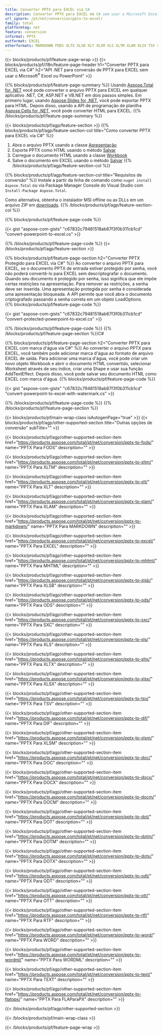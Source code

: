 ```yaml
---
title: Converter PPTX para EXCEL via C#
description: Converter PPTX para EXCEL em C# sem usar o Microsoft Excel ou Powerpoint
url_ignore: /pt/net/conversion/pptx-to-excel/
family: total
platformtag: net
feature: conversion
informat: PPTX
outformat: EXCEL
otherformats: MARKDOWN FODS XLTX XLSB XLT XLSM XLS XLTM XLAM XLSX TSV SXC EXCEL MHTML DIF ODS DOC DOCX DOCM DOT DOTM DOTX ODT OTT RTF WORD WORDML TEXT FLATOPX
---
```

{{< blocks/products/pf/feature-page-wrap >}}
{{< blocks/products/pf/i18n/feature-page-header h1="Converter PPTX para EXCEL via C#" h2="API .NET para conversão de PPTX para EXCEL sem usar o Microsoft<sup>&reg;</sup> Excel ou PowerPoint" >}}

{{% blocks/products/pf/feature-page-summary %}}
Usando [Aspose.Total for .NET](https://products.aspose.com/total/net/) você pode converter o arquivo PPTX para EXCEL em qualquer aplicativo .NET, C#, ASP.NET e VB.NET em dois passos simples. Em primeiro lugar, usando [Aspose.Slides for .NET](https://products.aspose.com/slides/net/), você pode exportar PPTX para HTML. Depois disso, usando a API de programação de planilha [Aspose.Cells for .NET](https://products.aspose.com/cells/net/), você pode converter HTML para EXCEL.
{{% /blocks/products/pf/feature-page-summary  %}}

{{< blocks/products/pf/agp/feature-section >}}
{{% blocks/products/pf/agp/feature-section-col title="Como converter PPTX para EXCEL via C#" %}}
1. Abra o arquivo PPTX usando a classe [Apresentação](https://reference.aspose.com/slides/net/aspose.slides/presentation)
2. Exporte PPTX como HTML usando o método [Salvar](https://reference.aspose.com/slides/net/aspose.slides.presentation/save/methods/5)
3. Carregue o documento HTML usando a classe [Workbook](https://reference.aspose.com/cells/net/aspose.cells/workbook)
4. Salve o documento em EXCEL usando o método [Salvar](https://reference.aspose.com/cells/net/aspose.cells.workbook/save/methods/4)
{{% /blocks/products/pf/agp/feature-section-col %}}

{{% blocks/products/pf/agp/feature-section-col title="Requisitos de conversão" %}}
Instale a partir da linha de comando como ```nuget install Aspose.Total``` ou via Package Manager Console do Visual Studio com ```Install-Package Aspose.Total```.

Como alternativa, obtenha o instalador MSI offline ou as DLLs em um arquivo ZIP em [downloads](https://downloads.aspose.com/total/net).
{{% /blocks/products/pf/agp/feature-section-col %}}

{{% blocks/products/pf/feature-page-code %}}

{{< gist "aspose-com-gists" "c67832c79481518ab87f3f0b311cb1cd" "convert-powerpoint-to-excel.cs" >}}


{{% /blocks/products/pf/feature-page-code %}}
{{< /blocks/products/pf/agp/feature-section >}}

{{% blocks/products/pf/feature-page-section  h2="Converter PPTX Protegido para EXCEL via C#" %}}
Ao converter o arquivo PPTX para EXCEL, se o documento PPTX de entrada estiver protegido por senha, você não poderá convertê-lo para EXCEL sem descriptografar o documento. Quando seu documento é protegido por senha, isso significa que ele impõe certas restrições na apresentação. Para remover as restrições, a senha deve ser inserida. Uma apresentação protegida por senha é considerada uma apresentação bloqueada. A API permite que você abra o documento criptografado passando a senha correta em um objeto LoadOptions.  
{{% blocks/products/pf/feature-page-code %}}

{{< gist "aspose-com-gists" "c67832c79481518ab87f3f0b311cb1cd" "convert-protected-powerpoint-to-excel.cs" >}}

{{% /blocks/products/pf/feature-page-code  %}}
{{% /blocks/products/pf/feature-page-section %}}C#

{{% blocks/products/pf/feature-page-section  h2="Converter PPTX para EXCEL com marca d'água via C#" %}}
Ao converter o arquivo PPTX para EXCEL, você também pode adicionar marca d'água ao formato de arquivo EXCEL de saída. Para adicionar uma marca d'água, você pode criar um novo objeto Workbook e abrir o documento HTML convertido, selecionar Worksheet através de seu índice, criar uma Shape e usar sua função AddTextEffect. Depois disso, você pode salvar seu documento HTML como EXCEL com marca d'água. 
{{% blocks/products/pf/feature-page-code %}}

{{< gist "aspose-com-gists" "c67832c79481518ab87f3f0b311cb1cd" "convert-powerpoint-to-excel-with-watermark.cs" >}}

{{% /blocks/products/pf/feature-page-code  %}}
{{% /blocks/products/pf/feature-page-section %}}

{{< blocks/products/pf/main-wrap-class isAutogenPage="true" >}}
{{< blocks/products/pf/agp/other-supported-section title="Outras opções de conversão" subTitle="" >}}

{{< blocks/products/pf/agp/other-supported-section-item href="https://products.aspose.com/total/pt/net/conversion/pptx-to-fods/" name="PPTX Para FODS" description="" >}}

{{< blocks/products/pf/agp/other-supported-section-item href="https://products.aspose.com/total/pt/net/conversion/pptx-to-xltm/" name="PPTX Para XLTM" description="" >}}

{{< blocks/products/pf/agp/other-supported-section-item href="https://products.aspose.com/total/pt/net/conversion/pptx-to-xlt/" name="PPTX Para XLT" description="" >}}

{{< blocks/products/pf/agp/other-supported-section-item href="https://products.aspose.com/total/pt/net/conversion/pptx-to-xlam/" name="PPTX Para XLAM" description="" >}}

{{< blocks/products/pf/agp/other-supported-section-item href="https://products.aspose.com/total/pt/net/conversion/pptx-to-markdown/" name="PPTX Para MARKDOWN" description="" >}}

{{< blocks/products/pf/agp/other-supported-section-item href="https://products.aspose.com/total/pt/net/conversion/pptx-to-excel/" name="PPTX Para EXCEL" description="" >}}

{{< blocks/products/pf/agp/other-supported-section-item href="https://products.aspose.com/total/pt/net/conversion/pptx-to-mhtml/" name="PPTX Para MHTML" description="" >}}

{{< blocks/products/pf/agp/other-supported-section-item href="https://products.aspose.com/total/pt/net/conversion/pptx-to-xlsb/" name="PPTX Para XLSB" description="" >}}

{{< blocks/products/pf/agp/other-supported-section-item href="https://products.aspose.com/total/pt/net/conversion/pptx-to-ods/" name="PPTX Para ODS" description="" >}}

{{< blocks/products/pf/agp/other-supported-section-item href="https://products.aspose.com/total/pt/net/conversion/pptx-to-sxc/" name="PPTX Para SXC" description="" >}}

{{< blocks/products/pf/agp/other-supported-section-item href="https://products.aspose.com/total/pt/net/conversion/pptx-to-xls/" name="PPTX Para XLS" description="" >}}

{{< blocks/products/pf/agp/other-supported-section-item href="https://products.aspose.com/total/pt/net/conversion/pptx-to-xltx/" name="PPTX Para XLTX" description="" >}}

{{< blocks/products/pf/agp/other-supported-section-item href="https://products.aspose.com/total/pt/net/conversion/pptx-to-xlsx/" name="PPTX Para XLSX" description="" >}}

{{< blocks/products/pf/agp/other-supported-section-item href="https://products.aspose.com/total/pt/net/conversion/pptx-to-tsv/" name="PPTX Para TSV" description="" >}}

{{< blocks/products/pf/agp/other-supported-section-item href="https://products.aspose.com/total/pt/net/conversion/pptx-to-dif/" name="PPTX Para DIF" description="" >}}

{{< blocks/products/pf/agp/other-supported-section-item href="https://products.aspose.com/total/pt/net/conversion/pptx-to-xlsm/" name="PPTX Para XLSM" description="" >}}

{{< blocks/products/pf/agp/other-supported-section-item href="https://products.aspose.com/total/pt/net/conversion/pptx-to-doc/" name="PPTX Para DOC" description="" >}}

{{< blocks/products/pf/agp/other-supported-section-item href="https://products.aspose.com/total/pt/net/conversion/pptx-to-docx/" name="PPTX Para DOCX" description="" >}}

{{< blocks/products/pf/agp/other-supported-section-item href="https://products.aspose.com/total/pt/net/conversion/pptx-to-docm/" name="PPTX Para DOCM" description="" >}}

{{< blocks/products/pf/agp/other-supported-section-item href="https://products.aspose.com/total/pt/net/conversion/pptx-to-dot/" name="PPTX Para DOT" description="" >}}

{{< blocks/products/pf/agp/other-supported-section-item href="https://products.aspose.com/total/pt/net/conversion/pptx-to-dotm/" name="PPTX Para DOTM" description="" >}}

{{< blocks/products/pf/agp/other-supported-section-item href="https://products.aspose.com/total/pt/net/conversion/pptx-to-dotx/" name="PPTX Para DOTX" description="" >}}

{{< blocks/products/pf/agp/other-supported-section-item href="https://products.aspose.com/total/pt/net/conversion/pptx-to-odt/" name="PPTX Para ODT" description="" >}}

{{< blocks/products/pf/agp/other-supported-section-item href="https://products.aspose.com/total/pt/net/conversion/pptx-to-ott/" name="PPTX Para OTT" description="" >}}

{{< blocks/products/pf/agp/other-supported-section-item href="https://products.aspose.com/total/pt/net/conversion/pptx-to-rtf/" name="PPTX Para RTF" description="" >}}

{{< blocks/products/pf/agp/other-supported-section-item href="https://products.aspose.com/total/pt/net/conversion/pptx-to-word/" name="PPTX Para WORD" description="" >}}

{{< blocks/products/pf/agp/other-supported-section-item href="https://products.aspose.com/total/pt/net/conversion/pptx-to-wordml/" name="PPTX Para WORDML" description="" >}}

{{< blocks/products/pf/agp/other-supported-section-item href="https://products.aspose.com/total/pt/net/conversion/pptx-to-text/" name="PPTX Para TEXT" description="" >}}

{{< blocks/products/pf/agp/other-supported-section-item href="https://products.aspose.com/total/pt/net/conversion/pptx-to-flatopx/" name="PPTX Para FLAParaPX" description="" >}}



{{< /blocks/products/pf/agp/other-supported-section >}}

{{< /blocks/products/pf/main-wrap-class >}}

{{< /blocks/products/pf/feature-page-wrap >}}